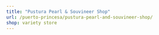 ```yaml
---
title: "Pustura Pearl & Souvineer Shop"
url: /puerto-princesa/pustura-pearl-and-souvineer-shop/
shop: variety store
---
```

